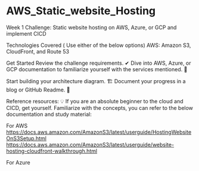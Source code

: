 # AWS_Static_website_Hosting

Week 1 Challenge: Static website hosting on AWS, Azure, or GCP and implement CICD 

Technologies Covered ( Use either of the below options)
AWS: Amazon S3, CloudFront, and Route 53

Get Started 
Review the challenge requirements. ✔
Dive into AWS, Azure, or GCP documentation to familiarize yourself with the services mentioned. 📖

Start building your architecture diagram. 🏗️
Document your progress in a blog or GitHub Readme. 📝

Reference resources: 
💡 If you are an absolute beginner to the cloud and CICD, get yourself. Familiarize with the concepts, you can refer to the below documentation and study material:

For AWS https://docs.aws.amazon.com/AmazonS3/latest/userguide/HostingWebsiteOnS3Setup.html https://docs.aws.amazon.com/AmazonS3/latest/userguide/website-hosting-cloudfront-walkthrough.html

For Azure
